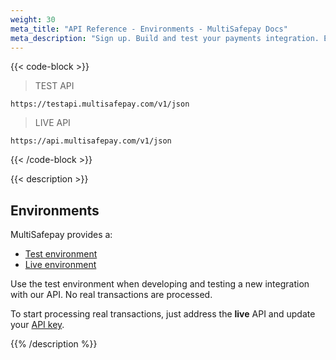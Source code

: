 ```yaml
---
weight: 30
meta_title: "API Reference - Environments - MultiSafepay Docs"
meta_description: "Sign up. Build and test your payments integration. Explore our products and services. Use our API Reference, SDKs, and wrappers. Get support."
---
```



{{< code-block >}}
> TEST API

```shell
https://testapi.multisafepay.com/v1/json
```

> LIVE API

```shell
https://api.multisafepay.com/v1/json
```
{{< /code-block >}}

{{< description >}}
## Environments

MultiSafepay provides a:

- [Test environment](https://testmerchant.multisafepay.com)
- [Live environment](https://merchant.multisafepay.com)

Use the test environment when developing and testing a new integration with our API. No real transactions are processed. 

To start processing real transactions, just address the **live** API and update your [API key](/set-up-your-account/site-id-api-key-secure-code).


{{% /description %}}